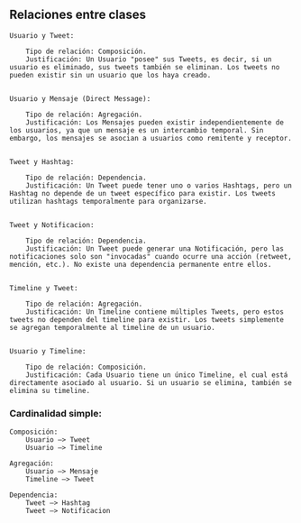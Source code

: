 ## Relaciones entre clases

    Usuario y Tweet:

        Tipo de relación: Composición.
        Justificación: Un Usuario "posee" sus Tweets, es decir, si un usuario es eliminado, sus tweets también se eliminan. Los tweets no pueden existir sin un usuario que los haya creado.


    Usuario y Mensaje (Direct Message):

        Tipo de relación: Agregación.
        Justificación: Los Mensajes pueden existir independientemente de los usuarios, ya que un mensaje es un intercambio temporal. Sin embargo, los mensajes se asocian a usuarios como remitente y receptor.


    Tweet y Hashtag:

        Tipo de relación: Dependencia.
        Justificación: Un Tweet puede tener uno o varios Hashtags, pero un Hashtag no depende de un tweet específico para existir. Los tweets utilizan hashtags temporalmente para organizarse.


    Tweet y Notificacion:

        Tipo de relación: Dependencia.
        Justificación: Un Tweet puede generar una Notificación, pero las notificaciones solo son "invocadas" cuando ocurre una acción (retweet, mención, etc.). No existe una dependencia permanente entre ellos.


    Timeline y Tweet:

        Tipo de relación: Agregación.
        Justificación: Un Timeline contiene múltiples Tweets, pero estos tweets no dependen del timeline para existir. Los tweets simplemente se agregan temporalmente al timeline de un usuario.


    Usuario y Timeline:

        Tipo de relación: Composición.
        Justificación: Cada Usuario tiene un único Timeline, el cual está directamente asociado al usuario. Si un usuario se elimina, también se elimina su timeline.

### Cardinalidad simple:

    Composición:
        Usuario —> Tweet
        Usuario —> Timeline

    Agregación:
        Usuario —> Mensaje
        Timeline —> Tweet

    Dependencia:
        Tweet —> Hashtag
        Tweet —> Notificacion
